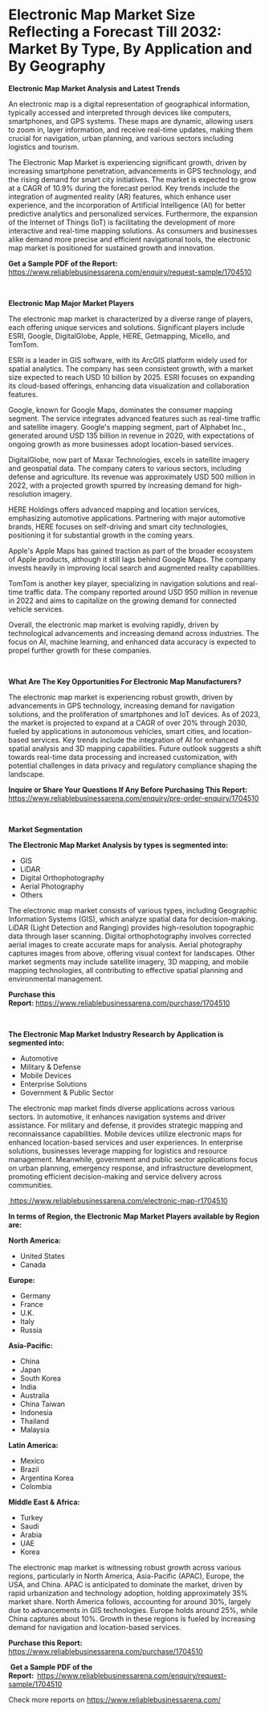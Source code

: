 <p><h1>Electronic Map Market Size Reflecting a Forecast Till 2032: Market By Type, By Application and By Geography</h1></p><p><strong>Electronic Map Market Analysis and Latest Trends</strong></p>
<p><p>An electronic map is a digital representation of geographical information, typically accessed and interpreted through devices like computers, smartphones, and GPS systems. These maps are dynamic, allowing users to zoom in, layer information, and receive real-time updates, making them crucial for navigation, urban planning, and various sectors including logistics and tourism.</p><p>The Electronic Map Market is experiencing significant growth, driven by increasing smartphone penetration, advancements in GPS technology, and the rising demand for smart city initiatives. The market is expected to grow at a CAGR of 10.9% during the forecast period. Key trends include the integration of augmented reality (AR) features, which enhance user experience, and the incorporation of Artificial Intelligence (AI) for better predictive analytics and personalized services. Furthermore, the expansion of the Internet of Things (IoT) is facilitating the development of more interactive and real-time mapping solutions. As consumers and businesses alike demand more precise and efficient navigational tools, the electronic map market is positioned for sustained growth and innovation.</p></p>
<p><strong>Get a Sample PDF of the Report:&nbsp;</strong> <a href="https://www.reliablebusinessarena.com/enquiry/request-sample/1704510?utm_campaign=3121&utm_medium=2&utm_source=Github&utm_content=ia&utm_term=27032025&utm_id=electronic-map">https://www.reliablebusinessarena.com/enquiry/request-sample/1704510</a></p>
<p>&nbsp;</p>
<p><strong>Electronic Map Major Market Players</strong></p>
<p><p>The electronic map market is characterized by a diverse range of players, each offering unique services and solutions. Significant players include ESRI, Google, DigitalGlobe, Apple, HERE, Getmapping, Micello, and TomTom.</p><p>ESRI is a leader in GIS software, with its ArcGIS platform widely used for spatial analytics. The company has seen consistent growth, with a market size expected to reach USD 10 billion by 2025. ESRI focuses on expanding its cloud-based offerings, enhancing data visualization and collaboration features.</p><p>Google, known for Google Maps, dominates the consumer mapping segment. The service integrates advanced features such as real-time traffic and satellite imagery. Google's mapping segment, part of Alphabet Inc., generated around USD 135 billion in revenue in 2020, with expectations of ongoing growth as more businesses adopt location-based services.</p><p>DigitalGlobe, now part of Maxar Technologies, excels in satellite imagery and geospatial data. The company caters to various sectors, including defense and agriculture. Its revenue was approximately USD 500 million in 2022, with a projected growth spurred by increasing demand for high-resolution imagery.</p><p>HERE Holdings offers advanced mapping and location services, emphasizing automotive applications. Partnering with major automotive brands, HERE focuses on self-driving and smart city technologies, positioning it for substantial growth in the coming years.</p><p>Apple's Apple Maps has gained traction as part of the broader ecosystem of Apple products, although it still lags behind Google Maps. The company invests heavily in improving local search and augmented reality capabilities.</p><p>TomTom is another key player, specializing in navigation solutions and real-time traffic data. The company reported around USD 950 million in revenue in 2022 and aims to capitalize on the growing demand for connected vehicle services.</p><p>Overall, the electronic map market is evolving rapidly, driven by technological advancements and increasing demand across industries. The focus on AI, machine learning, and enhanced data accuracy is expected to propel further growth for these companies.</p></p>
<p>&nbsp;</p>
<p><strong>What Are The Key Opportunities For Electronic Map Manufacturers?</strong></p>
<p><p>The electronic map market is experiencing robust growth, driven by advancements in GPS technology, increasing demand for navigation solutions, and the proliferation of smartphones and IoT devices. As of 2023, the market is projected to expand at a CAGR of over 20% through 2030, fueled by applications in autonomous vehicles, smart cities, and location-based services. Key trends include the integration of AI for enhanced spatial analysis and 3D mapping capabilities. Future outlook suggests a shift towards real-time data processing and increased customization, with potential challenges in data privacy and regulatory compliance shaping the landscape.</p></p>
<p><strong>Inquire or Share Your Questions If Any Before Purchasing This Report:</strong> <a href="https://www.reliablebusinessarena.com/enquiry/pre-order-enquiry/1704510?utm_campaign=3121&utm_medium=2&utm_source=Github&utm_content=ia&utm_term=27032025&utm_id=electronic-map">https://www.reliablebusinessarena.com/enquiry/pre-order-enquiry/1704510</a></p>
<p>&nbsp;</p>
<p><strong>Market Segmentation</strong></p>
<p><strong>The Electronic Map Market Analysis by types is segmented into:</strong></p>
<p><ul><li>GIS</li><li>LiDAR</li><li>Digital Orthophotography</li><li>Aerial Photography</li><li>Others</li></ul></p>
<p><p>The electronic map market consists of various types, including Geographic Information Systems (GIS), which analyze spatial data for decision-making. LiDAR (Light Detection and Ranging) provides high-resolution topographic data through laser scanning. Digital orthophotography involves corrected aerial images to create accurate maps for analysis. Aerial photography captures images from above, offering visual context for landscapes. Other market segments may include satellite imagery, 3D mapping, and mobile mapping technologies, all contributing to effective spatial planning and environmental management.</p></p>
<p><strong>Purchase this Report:&nbsp;</strong><a href="https://www.reliablebusinessarena.com/purchase/1704510?utm_campaign=3121&utm_medium=2&utm_source=Github&utm_content=ia&utm_term=27032025&utm_id=electronic-map">https://www.reliablebusinessarena.com/purchase/1704510</a></p>
<p>&nbsp;</p>
<p><strong>The Electronic Map Market Industry Research by Application is segmented into:</strong></p>
<p><ul><li>Automotive</li><li>Military & Defense</li><li>Mobile Devices</li><li>Enterprise Solutions</li><li>Government & Public Sector</li></ul></p>
<p><p>The electronic map market finds diverse applications across various sectors. In automotive, it enhances navigation systems and driver assistance. For military and defense, it provides strategic mapping and reconnaissance capabilities. Mobile devices utilize electronic maps for enhanced location-based services and user experiences. In enterprise solutions, businesses leverage mapping for logistics and resource management. Meanwhile, government and public sector applications focus on urban planning, emergency response, and infrastructure development, promoting efficient decision-making and service delivery across communities.</p></p>
<p><a href="https://www.reliablebusinessarena.com/electronic-map-r1704510?utm_campaign=3121&utm_medium=2&utm_source=Github&utm_content=ia&utm_term=27032025&utm_id=electronic-map">&nbsp;https://www.reliablebusinessarena.com/electronic-map-r1704510</a></p>
<p><strong>In terms of Region, the Electronic Map Market Players available by Region are:</strong></p>
<p>
    <p> <strong> North America: </strong>
        <ul>
            <li>United States</li>
            <li>Canada</li>
        </ul>
        </p> 
    <p> <strong> Europe: </strong>
        <ul>
            <li>Germany</li>
            <li>France</li>
            <li>U.K.</li>
            <li>Italy</li>
            <li>Russia</li>
        </ul>
        </p> 
    <p> <strong> Asia-Pacific: </strong>
        <ul>
            <li>China</li>
            <li>Japan</li>
            <li>South Korea</li>
            <li>India</li>
            <li>Australia</li>
            <li>China Taiwan</li>
            <li>Indonesia</li>
            <li>Thailand</li>
            <li>Malaysia</li>
        </ul>
        </p> 
    <p> <strong> Latin America: </strong>
        <ul>
            <li>Mexico</li>
            <li>Brazil</li>
            <li>Argentina Korea</li>
            <li>Colombia</li>
        </ul>
        </p> 
    <p> <strong> Middle East & Africa: </strong>
        <ul>
            <li>Turkey</li>
            <li>Saudi</li>
            <li>Arabia</li>
            <li>UAE</li>
            <li>Korea</li>
        </ul>
    </p>
    </p>
<p><p>The electronic map market is witnessing robust growth across various regions, particularly in North America, Asia-Pacific (APAC), Europe, the USA, and China. APAC is anticipated to dominate the market, driven by rapid urbanization and technology adoption, holding approximately 35% market share. North America follows, accounting for around 30%, largely due to advancements in GIS technologies. Europe holds around 25%, while China captures about 10%. Growth in these regions is fueled by increasing demand for navigation and location-based services.</p></p>
<p><strong>Purchase this Report: </strong><a href="https://www.reliablebusinessarena.com/purchase/1704510?utm_campaign=3121&utm_medium=2&utm_source=Github&utm_content=ia&utm_term=27032025&utm_id=electronic-map">https://www.reliablebusinessarena.com/purchase/1704510</a></p>
<p>&nbsp;<strong>Get a Sample PDF of the Report:&nbsp;&nbsp;</strong><a href="https://www.reliablebusinessarena.com/enquiry/request-sample/1704510?utm_campaign=3121&utm_medium=2&utm_source=Github&utm_content=ia&utm_term=27032025&utm_id=electronic-map">https://www.reliablebusinessarena.com/enquiry/request-sample/1704510</a></p>
<p><strong></strong></p>
<p>Check more reports on <a href="https://www.reliablebusinessarena.com/?utm_campaign=3121&utm_medium=2&utm_source=Github&utm_content=ia&utm_term=27032025&utm_id=electronic-map">https://www.reliablebusinessarena.com/</a></p>
